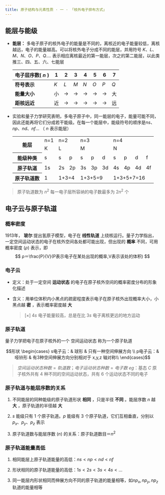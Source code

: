 ```yaml
---
title: 原子结构与元素性质 · 一 · 「核外电子排布方式」
---
```


## 能层与能级

- **能层：** 多电子原子的核外电子的能量是不同的，离核近的电子能量较低，离核越远，电子的能量越高。可以将核外电子分成不同的能层，并用符号 $K、L、M、N、O、P、Q....$ 表示相应离核最近的第一能层，次之的第二能层，以此类推三、四、五、六、七能层
  
  | 电子层序数( $n$ ) | $1$   | $2$   | $3$   | $4$   | $5$   | $6$   | $7$   |
  | -------- | --- | --- | --- | --- | --- | --- | --- |
  | **符号表示** | $K$   | $L$   | $M$   | $N$   | $O$   | $P$   | $Q$   |
  | **能量大小** | 小   | $\longrightarrow$   | $\longrightarrow$   | $\longrightarrow$   | $\longrightarrow$   | $\longrightarrow$   | 大   |
  | **距核远近** | 近   | $\longrightarrow$   | $\longrightarrow$   | $\longrightarrow$   | $\longrightarrow$   | $\longrightarrow$   | 远   |

- 实验和量子力学研究表明，多电子原子中，同一能层的电子，能量可能不同，因此还能再将它们分成若干能级。在每一个能层中，能级符号的顺序是$ns、np、nd、nf...$ （ $n$ 表示能层）
    <table>
        <tr>
            <th rowspan="2">能层</th>
            <td>n=1</td>
            <td colspan="2">n=2</td>
            <td colspan="3">n=3</td>
            <td colspan="4">n=4</td>
        </tr>
        <tr>
            <td>K</td>
            <td colspan="2">L</td>
            <td colspan="3">M</td>
            <td colspan="4">N</td>
        </tr>
        <tr>
            <th>能级种类</th>
            <td>s</td>
            <td>s</td>
            <td>p</td>
            <td>s</td>
            <td>p</td>
            <td>d</td>
            <td>s</td>
            <td>p</td>
            <td>d</td>
            <td>f</td>
        </tr>
        <tr>
            <th>原子轨道</th>
            <td>1s</td>
            <td>2s</td>
            <td>2p</td>
            <td>3s</td>
            <td>3p</td>
            <td>3d</td>
            <td>4s</td>
            <td>4p</td>
            <td>4d</td>
            <td>4f</td>
        </tr>
        <tr>
            <th>原子轨道数</th>
            <td>1</td>
            <td colspan="2">1+3=4</td>
            <td colspan="3">1+3+5=9</td>
            <td colspan="4">1+3+5+7=16</td>
        </tr>
    </table>

> 原子轨道数为 $n^2$
> 每一电子层所容纳的电子数最多为 $2n^2$ 个

## 电子云与原子轨道

### 概率密度

1913年，  **玻尔**  提出氢原子模型，电子在  **线性轨道**  上绕核运行。量子力学指出，一定空间运动状态的电子在核外空间各处都可能出现，但出现的  **概率**  不同，可用概率密度 $(ρ)$ 表示，即
$$
ρ＝\frac{P}{V}(P表示电子在某处出现的概率,V表示该处的体积)
$$

### 电子云

- 定义：处于一定空间 **运动状态** 的电子在原子核外空间的概率密度分布的形象化描述

- 含义：用单位体积内小黑点的疏密程度表示电子在原子核外出现概率大小，小黑点越 **密** ，表示概率密度越 **大**

  > [×]  $4s$ 电子能量较高，总是在比 $3s$ 电子离核更远的地方运动

### 原子轨道

量子力学把电子在原子核外的一个 空间运动状态  称为一个原子轨道

$$形状   \begin{cases}
s电子云：& 球形 & 只有一种空间伸展方向 \\
p电子云：& 哑铃形 & 有3种空间伸展方向分别相对于 x,y,z 轴对称\\
\end{cases}$$

> $空间运动状态种数=轨道数； 电子运动状态种数=电子数$
> $eg$：基态 $C$ 原子核外共有 $4$ 种不同的空间运动状态，共有 $6$ 个运动状态不同的电子

### 原子轨道与能层序数的关系

1. 不同能层的同种能级的原子轨道形状  **相同**  ，只是半径  **不同**  。能层序数 $n$ 越  **大**  ，原子轨道的半径越  **大**  

2. $s$ 能级只有 $1$ 个原子轨道。$p$ 能级有 $3$ 个原子轨道，它们互相垂直，分别以 $p_x、p_y、p_z$ 表示

3. 原子轨道数与能层序数 $(n)$ 的关系：原子轨道数目＝$n^2$  

### 原子轨道能量高低

1. 相同能层上原子轨道能量的高低：$ns<np<nd<nf$

2. 形状相同的原子轨道能量的高低：$1s<2s<3s<4s<...$

3. 同一能层内形状相同而伸展方向不同的原子轨道的能量相等，如$np_x,np_y,np_z$轨道的能量相等
